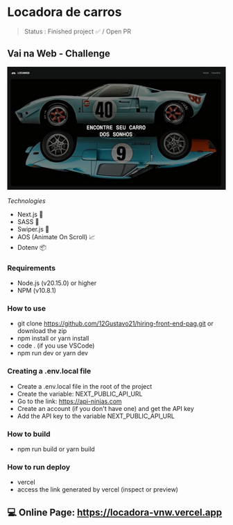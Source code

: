 # Locadora de carros

> Status : Finished project ✅ / Open PR

## Vai na Web - Challenge

<img width ='800px' src ='src/app/assets/img/home-print.jpg' />

_Technologies_

- Next.js 🚀
- SASS 🎨
- Swiper.js 🔄
- AOS (Animate On Scroll) 📈
- Dotenv 📦

### Requirements
- Node.js (v20.15.0) or higher
- NPM (v10.8.1)

### How to use

- git clone https://github.com/12Gustavo21/hiring-front-end-pag.git or download the zip
- npm install or yarn install
- code . (if you use VSCode)
- npm run dev or yarn dev

### Creating a .env.local file

- Create a .env.local file in the root of the project
- Create the variable: NEXT_PUBLIC_API_URL
- Go to the link: https://api-ninjas.com
- Create an account (if you don't have one) and get the API key 
- Add the API key to the variable NEXT_PUBLIC_API_URL

### How to build

- npm run build or yarn build

### How to run deploy

- vercel
- access the link generated by vercel (inspect or preview)

## 💻 Online Page: https://locadora-vnw.vercel.app